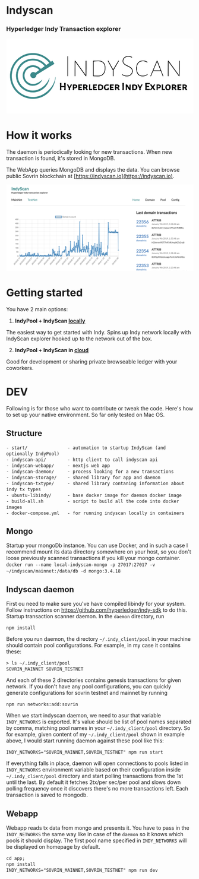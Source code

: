 # Indyscan
### Hyperledger Indy Transaction explorer


![](indyscan-webapp/static/indyscan-logo.png)

# How it works
The daemon is periodically looking for new transactions. When new transaction is found, it's
stored in MongoDB. 

The WebApp queries MongoDB and displays the data. You can browse public Sovrin blockchain at [https://indyscan.io](https://indyscan.io).

![](docs/indyscan.png)


# Getting started
You have 2 main options:

1.  **IndyPool + IndyScan [locally](start)**

  The easiest way to get started with Indy. Spins up Indy network locally with IndyScan explorer
    hooked up to the network out of the box. 

2. **IndyPool + IndyScan in [cloud](./start-aws)**
  
  Good for development or sharing private browseable ledger with your coworkers.  

# DEV
Following is for those who want to contribute or tweak the code. Here's how to set up your native environment. So far only tested on Mac OS.

## Structure
```
- start/               - automation to startup IndyScan (and optionally IndyPool)
- indyscan-api/        - http client to call indyscan api
- indyscan-webapp/     - nextjs web app
- indyscan-daemon/     - process looking for a new transactions
- indyscan-storage/    - shared library for app and daemon
- indyscan-txtype/     - shared library contaning information about indy tx types
- ubuntu-libindy/      - base docker image for daemon docker image
- build-all.sh         - script to build all the code into docker images
- docker-compose.yml   - for running indyscan locally in containers
```

## Mongo
Startup your mongoDb instance. You can use Docker, and in such a case I recommend mount its data directory somewhere on your host, so you don't loose previously scanned transactions if you kill your mongo container.
`docker run --name local-indyscan-mongo -p 27017:27017 -v ~/indyscan/mainnet:/data/db -d mongo:3.4.18`

## Indyscan daemon
First ou need to make sure you've have compiled libindy for your system. Follow instructions on https://github.com/hyperledger/indy-sdk to do this.
Startup transaction scanner daemon. In the `daemon` directory, run
```
npm install
```
Before you run daemon, the directory `~/.indy_client/pool` in your machine should contain pool configurations. For example, in my case it contains these:
```
> ls ~/.indy_client/pool
SOVRIN_MAINNET SOVRIN_TESTNET
```
And each of these 2 directories contains genesis transactions for given network. If you don't have any pool configurations, you can quickly generate configurations for sovrin testnet and mainnet by running
```
npm run networks:add:sovrin
```
When we start indyscan daemon, we need to asur that variable `INDY_NETWORKS` is exported. It's value should be list of pool names separated by comma, matching pool names in your `~/.indy_client/pool` directory. 
So for example, given content of my `~/.indy_client/pool` shown in example above, I would start running daemon against these pool like this: 
```
INDY_NETWORKS="SOVRIN_MAINNET,SOVRIN_TESTNET" npm run start
```
If everything falls in place, daemon will open connections to pools listed in `INDY_NETWORKS` environment variable based on their configuration inside `~/.indy_client/pool` directory and start polling transactions from the 1st until the last.
By default it fetches 2tx/per sec/per pool and slows down polling frequency once it discovers there's no more transactions left. Each transaction is saved to mongodb. 

## Webapp
Webapp reads tx data from mongo and presents it. You have to pass in the `INDY_NETWORKS` the same way like in case of the `daemon` so it knows which pools it should display. The first pool name specified in `INDY_NETWORKS` will be displayed on homepage
by default.
```
cd app;
npm install
INDY_NETWORKS="SOVRIN_MAINNET,SOVRIN_TESTNET" npm run dev
```
